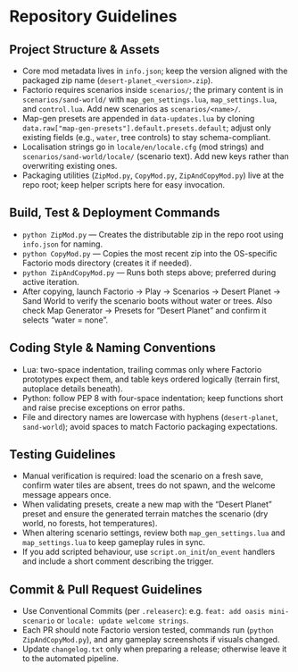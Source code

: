 # Repository Guidelines

## Project Structure & Assets
- Core mod metadata lives in `info.json`; keep the version aligned with the packaged zip name (`desert-planet_<version>.zip`).
- Factorio requires scenarios inside `scenarios/`; the primary content is in `scenarios/sand-world/` with `map_gen_settings.lua`, `map_settings.lua`, and `control.lua`. Add new scenarios as `scenarios/<name>/`.
- Map-gen presets are appended in `data-updates.lua` by cloning `data.raw["map-gen-presets"].default.presets.default`; adjust only existing fields (e.g., `water`, tree controls) to stay schema-compliant.
- Localisation strings go in `locale/en/locale.cfg` (mod strings) and `scenarios/sand-world/locale/` (scenario text). Add new keys rather than overwriting existing ones.
- Packaging utilities (`ZipMod.py`, `CopyMod.py`, `ZipAndCopyMod.py`) live at the repo root; keep helper scripts here for easy invocation.

## Build, Test & Deployment Commands
- `python ZipMod.py` — Creates the distributable zip in the repo root using `info.json` for naming.
- `python CopyMod.py` — Copies the most recent zip into the OS-specific Factorio mods directory (creates it if needed).
- `python ZipAndCopyMod.py` — Runs both steps above; preferred during active iteration.
- After copying, launch Factorio → Play → Scenarios → Desert Planet → Sand World to verify the scenario boots without water or trees. Also check Map Generator → Presets for “Desert Planet” and confirm it selects “water = none”.

## Coding Style & Naming Conventions
- Lua: two-space indentation, trailing commas only where Factorio prototypes expect them, and table keys ordered logically (terrain first, autoplace details beneath).
- Python: follow PEP 8 with four-space indentation; keep functions short and raise precise exceptions on error paths.
- File and directory names are lowercase with hyphens (`desert-planet`, `sand-world`); avoid spaces to match Factorio packaging expectations.

## Testing Guidelines
- Manual verification is required: load the scenario on a fresh save, confirm water tiles are absent, trees do not spawn, and the welcome message appears once.
- When validating presets, create a new map with the “Desert Planet” preset and ensure the generated terrain matches the scenario (dry world, no forests, hot temperatures).
- When altering scenario settings, review both `map_gen_settings.lua` and `map_settings.lua` to keep gameplay rules in sync.
- If you add scripted behaviour, use `script.on_init`/`on_event` handlers and include a short comment describing the trigger.

## Commit & Pull Request Guidelines
- Use Conventional Commits (per `.releaserc`): e.g. `feat: add oasis mini-scenario` or `locale: update welcome strings`.
- Each PR should note Factorio version tested, commands run (`python ZipAndCopyMod.py`), and any gameplay screenshots if visuals changed.
- Update `changelog.txt` only when preparing a release; otherwise leave it to the automated pipeline.

